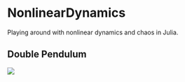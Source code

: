 # NonlinearDynamics
Playing around with nonlinear dynamics and chaos in Julia.

## Double Pendulum

![](plots/dubbypendy.gif)